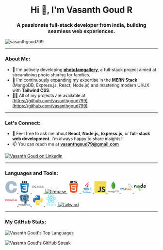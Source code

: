 <h1 align="center">Hi 👋, I'm Vasanth Goud R</h1>
<h3 align="center">A passionate full-stack developer from India, building seamless web experiences.</h3>

<p align="left"> <img src="https://komarev.com/ghpvc/?username=vasanthgoud799&label=Profile%20views&color=0e75b6&style=flat" alt="vasanthgoud799" /> </p>

---

### About Me:

- 🔭 I'm actively developing **[photofamgallery](https://github.com/vasanthgoud799/photo-fam-gallery)**, a full-stack project aimed at streamlining photo sharing for families.
- 🌱 I'm continuously expanding my expertise in the **MERN Stack** (MongoDB, Express.js, React, Node.js) and mastering modern UI/UX with **Tailwind CSS**.
- 👨‍💻 All of my projects are available at [https://github.com/vasanthgoud799](https://github.com/vasanthgoud799)

---

### Let's Connect:

- 💬 Feel free to ask me about **React, Node.js, Express.js**, or **full-stack web development**. I'm always happy to share insights!
- 📫 You can reach me at **vasanthgoud79@gmail.com**

<p align="left">
<a href="https://linkedin.com/in/vasanth-goud-114272301" target="_blank"><img align="center" src="https://raw.githubusercontent.com/rahuldkjain/github-profile-readme-generator/master/src/images/icons/Social/linked-in-alt.svg" alt="Vasanth Goud on LinkedIn" height="30" width="40" /></a>
</p>

---

### Languages and Tools:

<p align="left">
  <a href="https://www.cprogramming.com/" target="_blank" rel="noreferrer"> <img src="https://raw.githubusercontent.com/devicons/devicon/master/icons/c/c-original.svg" alt="c" width="40" height="40"/> </a>
  <a href="https://www.w3schools.com/css/" target="_blank" rel="noreferrer"> <img src="https://raw.githubusercontent.com/devicons/devicon/master/icons/css3/css3-original-wordmark.svg" alt="css3" width="40" height="40"/> </a>
  <a href="https://expressjs.com" target="_blank" rel="noreferrer"> <img src="https://raw.githubusercontent.com/devicons/devicon/master/icons/express/express-original-wordmark.svg" alt="express" width="40" height="40"/> </a>
  <a href="https://firebase.google.com/" target="_blank" rel="noreferrer"> <img src="https://www.vectorlogo.zone/logos/firebase/firebase-icon.svg" alt="firebase" width="40" height="40"/> </a>
  <a href="https://www.w3.org/html/" target="_blank" rel="noreferrer"> <img src="https://raw.githubusercontent.com/devicons/devicon/master/icons/html5/html5-original-wordmark.svg" alt="html5" width="40" height="40"/> </a>
  <a href="https://www.java.com" target="_blank" rel="noreferrer"> <img src="https://raw.githubusercontent.com/devicons/devicon/master/icons/java/java-original.svg" alt="java" width="40" height="40"/> </a>
  <a href="https://developer.mozilla.org/en-US/docs/Web/JavaScript" target="_blank" rel="noreferrer"> <img src="https://raw.githubusercontent.com/devicons/devicon/master/icons/javascript/javascript-original.svg" alt="javascript" width="40" height="40"/> </a>
  <a href="https://www.mongodb.com/" target="_blank" rel="noreferrer"> <img src="https://raw.githubusercontent.com/devicons/devicon/master/icons/mongodb/mongodb-original-wordmark.svg" alt="mongodb" width="40" height="40"/> </a>
  <a href="https://www.mysql.com/" target="_blank" rel="noreferrer"> <img src="https://raw.githubusercontent.com/devicons/devicon/master/icons/mysql/mysql-original-wordmark.svg" alt="mysql" width="40" height="40"/> </a>
  <a href="https://nodejs.org" target="_blank" rel="noreferrer"> <img src="https://raw.githubusercontent.com/devicons/devicon/master/icons/nodejs/nodejs-original-wordmark.svg" alt="nodejs" width="40" height="40"/> </a>
  <a href="https://www.oracle.com/" target="_blank" rel="noreferrer"> <img src="https://raw.githubusercontent.com/devicons/devicon/master/icons/oracle/oracle-original.svg" alt="oracle" width="40" height="40"/> </a>
  <a href="https://www.postgresql.org" target="_blank" rel="noreferrer"> <img src="https://raw.githubusercontent.com/devicons/devicon/master/icons/postgresql/postgresql-original-wordmark.svg" alt="postgresql" width="40" height="40"/> </a>
  <a href="https://www.python.org" target="_blank" rel="noreferrer"> <img src="https://raw.githubusercontent.com/devicons/devicon/master/icons/python/python-original.svg" alt="python" width="40" height="40"/> </a>
  <a href="https://reactjs.org/" target="_blank" rel="noreferrer"> <img src="https://raw.githubusercontent.com/devicons/devicon/master/icons/react/react-original-wordmark.svg" alt="react" width="40" height="40"/> </a>
  <a href="https://tailwindcss.com/" target="_blank" rel="noreferrer"> <img src="https://www.vectorlogo.zone/logos/tailwindcss/tailwindcss-icon.svg" alt="tailwind" width="40" height="40"/> </a>
</p>

---

### My GitHub Stats:

<p><img align="center" src="https://github-readme-stats.vercel.app/api/top-langs?username=vasanthgoud799&show_icons=true&locale=en&layout=compact" alt="Vasanth Goud's Top Languages" /></p>

<p><img align="center" src="https://github-readme-streak-stats.herokuapp.com/?user=vasanthgoud799&" alt="Vasanth Goud's GitHub Streak" /></p>
